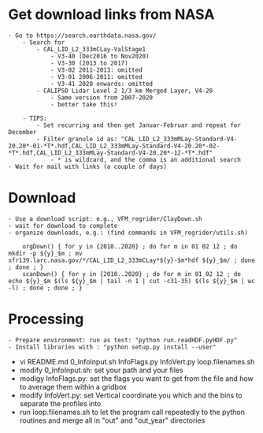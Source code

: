 
# Get download links from NASA

	- Go to https://search.earthdata.nasa.gov/
		- Search for 
			- CAL_LID_L2_333mCLay-ValStage1
				- V3-40 (Dec2016 to Nov2020)
				- V3-30 (2013 to 2017) 
				- V3-02 2011-2013: omitted
				- V3-01 2006-2011: omitted
				- V3-41 2020 onwards: omitted
			- CALIPSO Lidar Level 2 1/3 km Merged Layer, V4-20
				- Same version from 2007-2020 
				- better take this!

		- TIPS:
			- Set recurring and then get Januar-Februar and repeat for December
			- Filter granule id as: "CAL_LID_L2_333mMLay-Standard-V4-20.20*-01-*T*.hdf,CAL_LID_L2_333mMLay-Standard-V4-20.20*-02-*T*.hdf,CAL_LID_L2_333mMLay-Standard-V4-20.20*-12-*T*.hdf"
				- * is wildcard, and the comma is an additional search
	- Wait for mail with links (a couple of days)

# Download
	- Use a download script: e.g., VFM_regrider/ClayDown.sh
	- wait for download to complete
	- organize downloads, e.g.: (find commands in VFM_regrider/utils.sh)

		orgDown() { for y in {2010..2020} ; do for m in 01 02 12 ; do mkdir -p ${y}_$m ; mv xfr139.larc.nasa.gov/*/CAL_LID_L2_333mCLay*${y}-$m*hdf ${y}_$m/ ; done ; done ; }
		scanDown() { for y in {2010..2020} ; do for m in 01 02 12 ; do echo ${y}_$m $(ls ${y}_$m | tail -n 1 | cut -c31-35) $(ls ${y}_$m | wc -l) ; done ; done ; }


# Processing
	- Prepare environment: run as test: "python run.readHDF.pyHDF.py" 
	- Install libraries with : "python setup.py install --user"

- vi README.md 0_InfoInput.sh InfoFlags.py InfoVert.py loop.filenames.sh
- modify 0_InfoInput.sh: set your path and your files
- modigy InfoFlags.py: set the flags you want to get from the file and how to average them within a gridbox
- modify InfoVert.py: set Vertical coordinate you which and the bins to separate the profiles into
- run loop.filenames.sh to let the program call repeatedly to the python routines and merge all in "out" and "out_year" directories


